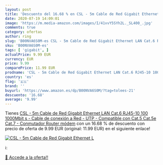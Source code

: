 ```yaml
---
layout: post
title: 'Descuento del 16.68 % en CSL - 5m Cable de Red Gigabit Ethernet L'
date: 2020-07-19 14:09:01
image: 'https://m.media-amazon.com/images/I/41vvY5SYh2L._SL400_.jpg'
comments: true
category: ofertas
author: ring
slug: 'B00NVA6S0M-es CSL - 5m Cable de Red Gigabit Ethernet LAN Cat.6 RJ45-10...'
sku: 'B00NVA6S0M-es'
tags: [ 'gigabit', ]
actualPrice: 9.99 EUR
currency: EUR
price: 9.99
comparePrice: 11.99 EUR
prodname: 'CSL - 5m Cable de Red Gigabit Ethernet LAN Cat.6 RJ45-10 100 1000Mbit s - Cable de conexión a Red - UTP - Compatible con Cat.5 Cat.5e Cat.7 - Conmutador Router módem'
country: 'es'
flag: '🇪🇸'
brand: ''
buyurl: 'https://www.amazon.es/dp/B00NVA6S0M/?tag=tolees-21'
descuento: '16.68'
average: '9.99'
---
```


Tienes [CSL - 5m Cable de Red Gigabit Ethernet LAN Cat.6 RJ45-10 100 1000Mbit s - Cable de conexión a Red - UTP - Compatible con Cat.5 Cat.5e Cat.7 - Conmutador Router módem](https://www.amazon.es/dp/B00NVA6S0M/?tag=tolees-21) con un 16.68 % de descuento con precio de oferta de 9.99 EUR (original: 11.99 EUR) en el siguiente enlace!

[![CSL - 5m Cable de Red Gigabit Ethernet L](https://m.media-amazon.com/images/I/41vvY5SYh2L._SL400_.jpg)](https://www.amazon.es/dp/B00NVA6S0M/?tag=tolees-21)

ℹ️:


[🛒 Accede a la oferta!!](https://www.amazon.es/dp/B00NVA6S0M/?tag=tolees-21)
